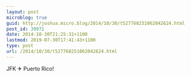 ```yaml
---
layout: post
microblog: true
guid: http://joshua.micro.blog/2014/10/30/t527768251062042624.html
post_id: 39971
date: 2014-10-30T21:25:31+1100
lastmod: 2019-07-30T17:41:43+1100
type: post
url: /2014/10/30/t527768251062042624.html
---
```

JFK ✈ Puerto Rico!
